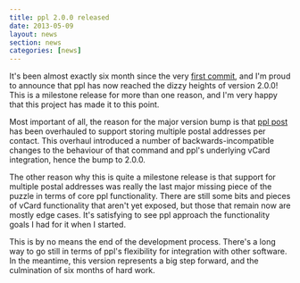 ```yaml
---
title: ppl 2.0.0 released
date: 2013-05-09
layout: news
section: news
categories: [news]
---
```


It's been almost exactly six month since the very [first
commit](https://github.com/h2s/ppl/commit/e45917e06afd255271bad51ce216642e7277ce86),
and I'm proud to announce that ppl has now reached the dizzy heights of version
2.0.0! This is a milestone release for more than one reason, and I'm very happy
that this project has made it to this point.

Most important of all, the reason for the major version bump is that [ppl
post](/documentation/commands/post) has been overhauled to support storing
multiple postal addresses per contact. This overhaul introduced a number of
backwards-incompatible changes to the behaviour of that command and ppl's
underlying vCard integration, hence the bump to 2.0.0.

The other reason why this is quite a milestone release is that support for
multiple postal addresses was really the last major missing piece of the puzzle
in terms of core ppl functionality. There are still some bits and pieces of
vCard functionality that aren't yet exposed, but those that remain now are
mostly edge cases. It's satisfying to see ppl approach the functionality goals I
had for it when I started.

This is by no means the end of the development process. There's a long way to go
still in terms of ppl's flexibility for integration with other software. In the
meantime, this version represents a big step forward, and the culmination of six
months of hard work.

